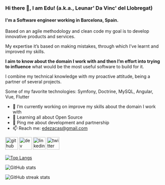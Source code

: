 ### Hi there 👋, I am Edu! (a.k.a., Leunar' Da Vinc' del Llobregat)
#### I'm a Software engineer working in Barcelona, Spain.


Based on an agile methodology and clean code my goal is to develop innovative products and services.

My expertise it’s based on making mistakes, through which I’ve learnt and improved my skills.

**I aim to know about the domain I work with and then I’m effort into trying to influence** what would be the most useful software to build for it.

I combine my technical knowledge with my proactive attitude, being a partner of several projects.

Some of my favorite technologies: Symfony, Doctrine, MySQL, Angular, Vue, Flutter

- 🔭 I’m currently working on improve my skills about the domain I work with
- 🌱 Learning all about Open Source
- 💬 Ping me about development and partnership
- 📫 Reach me: [edezacas@gmail.com](mailto:edezacas@gmail.com)


[<img src='https://cdn.jsdelivr.net/npm/simple-icons@3.0.1/icons/github.svg' alt='github' height='40'>](https://github.com/edezacas)  [<img src='https://cdn.jsdelivr.net/npm/simple-icons@3.0.1/icons/dev-dot-to.svg' alt='dev' height='40'>](https://dev.to/edezacas)  [<img src='https://cdn.jsdelivr.net/npm/simple-icons@3.0.1/icons/linkedin.svg' alt='linkedin' height='40'>](https://www.linkedin.com/in/eduarddeza/)  [<img src='https://cdn.jsdelivr.net/npm/simple-icons@3.0.1/icons/twitter.svg' alt='twitter' height='40'>](https://twitter.com/edezacas)

[![Top Langs](https://github-readme-stats.vercel.app/api/top-langs/?username=edezacas)](https://github.com/anuraghazra/github-readme-stats)

![GitHub stats](https://github-readme-stats.vercel.app/api?username=edezacas&show_icons=true&count_private=true)

![GitHub streak stats](https://github-readme-streak-stats.herokuapp.com/?user=edezacas)  

